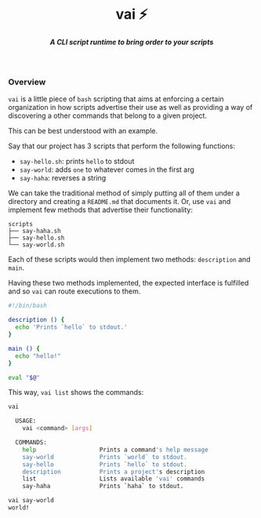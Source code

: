 <h1 align="center">vai ⚡️  </h1>

<h5 align="center">A CLI script runtime to bring order to your scripts</h5>

<br/>

### Overview

`vai` is a little piece of `bash` scripting that aims at enforcing a certain organization in how scripts advertise their use as well as providing a way of discovering a other commands that belong to a given project.

This can be best understood with an example.

Say that our project has 3 scripts that perform the following functions:

- `say-hello.sh`: prints `hello` to stdout
- `say-world`: adds `one` to whatever comes in the first arg
- `say-haha`: reverses a string

We can take the traditional method of simply putting all of them under a directory and creating a `README.md` that documents it. Or, use `vai` and implement few methods that advertise their functionality:

```
scripts
├── say-haha.sh
├── say-hello.sh
└── say-world.sh
```

Each of these scripts would then implement two methods: `description` and `main`.

Having these two methods implemented, the expected interface is fulfilled and so `vai` can route executions to them.

```sh
#!/bin/bash

description () {
  echo 'Prints `hello` to stdout.'
}

main () {
  echo "hello!"
}

eval "$@"
```

This way, `vai list` shows the commands:

```sh
vai

  USAGE:
    vai <command> [args]

  COMMANDS:
    help                  Prints a command's help message                   
    say-world             Prints `world` to stdout.                         
    say-hello             Prints `hello` to stdout.                         
    description           Prints a project's description                    
    list                  Lists available 'vai' commands                    
    say-haha              Prints `haha` to stdout.                          

vai say-world
world!
```

